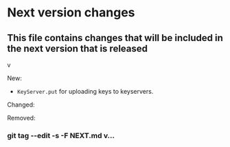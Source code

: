 # Next version changes
## This file contains changes that will be included in the next version that is released
v

New:
  - `KeyServer.put` for uploading keys to keyservers.

Changed:

Removed:

### git tag --edit -s -F NEXT.md v...
